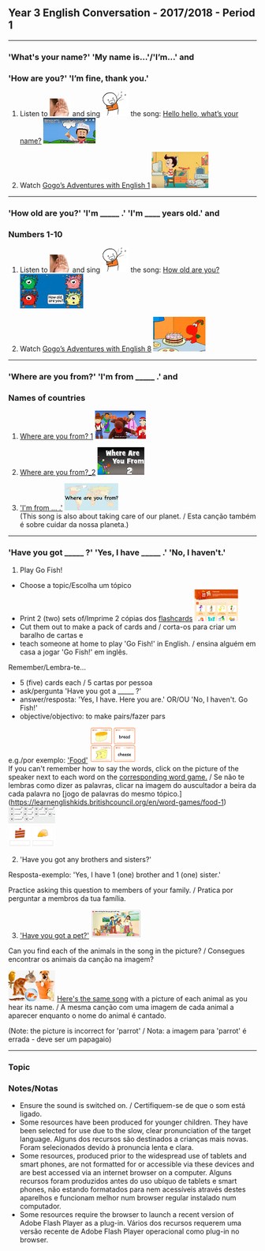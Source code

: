 ## Year 3 English Conversation - 2017/2018 - Period 1
***
### 'What's your name?' 'My name is…'/'I’m…' and
### 'How are you?' 'I’m fine, thank you.'

1. Listen to ![listen](/images/listen.png) and sing ![sing](/images/sing.png) the song: [Hello hello, what’s your name?](https://www.youtube.com/watch?v=Uv1JkBL5728) [![wyn](/images/wyn1.png)](https://www.youtube.com/watch?v=Uv1JkBL5728)

2. Watch [Gogo’s Adventures with English 1](https://www.youtube.com/watch?v=9R5-W3bMX4E) [![gae1](/images/gae1.PNG)](https://www.youtube.com/watch?v=9R5-W3bMX4E)  

***

### 'How old are you?' 'I'm _____ .' 'I'm ____ years old.' and
### Numbers 1-10

1. Listen to ![listen](/images/listen.png) and sing ![sing](/images/sing.png) the song: [How old are you?](https://www.youtube.com/watch?v=x2cI4ZgsYU4) [![hoay](/images/hoay.PNG)](https://www.youtube.com/watch?v=x2cI4ZgsYU4)

2. Watch [Gogo’s Adventures with English 8](https://www.youtube.com/watch?v=sn4sp4YGz0E) [![gae8](/images/gae8.PNG)](https://www.youtube.com/watch?v=sn4sp4YGz0E)

*** 

### 'Where are you from?' 'I'm from _____ .' and
### Names of countries

1. [Where are you from? 1](https://www.youtube.com/watch?v=l6A2EFkjXq4) [![wyf1](/images/wyf1.PNG)](https://www.youtube.com/watch?v=l6A2EFkjXq4)

2. [Where are you from?_2](https://www.youtube.com/watch?v=XfFCaTgsW-I) [![wyf2](/images/wyf2.PNG)](https://www.youtube.com/watch?v=XfFCaTgsW-I)

3. ['I'm from ... .'](https://www.youtube.com/watch?v=Pf6jDODpZmU) [![wyf3](/images/wyf3.PNG)](https://www.youtube.com/watch?v=Pf6jDODpZmU)  
(This song is also about taking care of our planet. / Esta canção também é sobre cuidar da nossa planeta.)

*** 

### 'Have you got _____ ?' 'Yes, I have _____ .' 'No, I haven't.'

1. Play Go Fish!  
* Choose a topic/Escolha um tópico
* Print 2 (two) sets of/Imprime 2 cópias dos [flashcards](https://learnenglishkids.britishcouncil.org/en/flashcards) [![fla1](/images/fla1.PNG)](https://learnenglishkids.britishcouncil.org/en/flashcards)
* Cut them out to make a pack of cards and / corta-os para criar um baralho de cartas e 
* teach someone at home to play 'Go Fish!' in English. / ensina alguém em casa a jogar 'Go Fish!' em inglês.  

Remember/Lembra-te...  

* 5 (five) cards each / 5 cartas por pessoa
* ask/pergunta 'Have you got a _____ ?' 
* answer/resposta: 'Yes, I have. Here you are.' OR/OU 'No, I haven't. Go Fish!'  
* objective/objectivo: to make pairs/fazer pars

e.g./por exemplo: ['Food'](https://learnenglishkids.britishcouncil.org/sites/kids/files/attachment/flashcards-food-set-1.pdf) [![fla2](/images/fla2.PNG)](https://learnenglishkids.britishcouncil.org/sites/kids/files/attachment/flashcards-food-set-1.pdf)  
If you can't remember how to say the words, click on the picture of the speaker next to each word on the [corresponding word game.](https://learnenglishkids.britishcouncil.org/en/word-games/food-1) / Se não te lembras como dizer as palavras, clicar na imagem do auscultador a beira da cada palavra no [jogo de palavras do mesmo tópico.] (https://learnenglishkids.britishcouncil.org/en/word-games/food-1) [![fla3](/images/fla3.PNG)](https://learnenglishkids.britishcouncil.org/en/word-games/food-1)

2. 'Have you got any brothers and sisters?'  

Resposta-exemplo: 'Yes, I have 1 (one) brother and 1 (one) sister.'  

Practice asking this question to members of your family. / Pratica por perguntar a membros da tua família.

3. ['Have you got a pet?'](https://elt.oup.com/student/surprise/level2/songs/song5_1?cc=global&selLanguage=en) [![pet1](/images/pet1.PNG)](https://elt.oup.com/student/surprise/level2/songs/song5_1?cc=global&selLanguage=en)  

Can you find each of the animals in the song in the picture? / Consegues encontrar os animais da canção na imagem?  

[![pet2](/images/pet2.PNG)](https://www.youtube.com/watch?v=6qh_qTOgkhY) [Here's the same song](https://www.youtube.com/watch?v=6qh_qTOgkhY) with a picture of each animal as you hear its name. / A mesma canção com uma imagem de cada animal a aparecer enquanto o nome do animal é cantado.  

(Note: the picture is incorrect for 'parrot' / Nota: a imagem para 'parrot' é errada - deve ser um papagaio)  

***

### Topic 





### Notes/Notas
* Ensure the sound is switched on. / Certifiquem-se de que o som está ligado.
* Some resources have been produced for younger children. They have been selected for use due to the slow, clear pronunciation of the target language. Alguns dos recursos são destinados a crianças mais novas. Foram selecionados devido à pronuncia lenta e clara.
* Some resources, produced prior to the widespread use of tablets and smart phones, are not formatted for or accessible via these devices and are best accessed via an internet browser on a computer. Alguns recursos foram produzidos antes do uso ubíquo de tablets e smart phones, não estando formatados para nem acessíveis através destes aparelhos e funcionam melhor num browser regular instalado num computador.
* Some resources require the browser to launch a recent version of Adobe Flash Player as a plug-in. Vários dos recursos requerem uma versão recente de Adobe Flash Player operacional como plug-in no browser.

